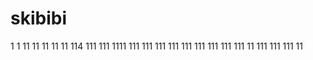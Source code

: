 # skibibi
1
1
11
11
11
11
11
114
111
111
1111
111
111
111
111
111
111
111
111
111
11
111
111
111
11
